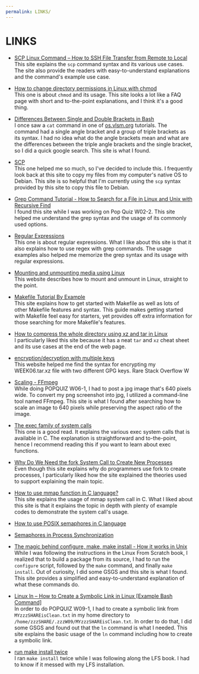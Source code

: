 ```yaml
---
permalink: LINKS/
---
```


# LINKS

* [SCP Linux Command – How to SSH File Transfer from Remote to Local](https://www.freecodecamp.org/news/scp-linux-command-example-how-to-ssh-file-transfer-from-remote-to-local/)<br>
This site explains the `scp` command syntax and its various use cases. The site also provide the readers
with easy-to-understand explanations and the command's example use case.

* [How to change directory permissions in Linux with chmod](https://www.pluralsight.com/blog/it-ops/linux-file-permissions)<br>
This one is about `chmod` and its usage. This site looks a lot like a FAQ page with short and to-the-point
explanations, and I think it's a good thing.

* [Differences Between Single and Double Brackets in Bash](https://www.baeldung.com/linux/bash-single-vs-double-brackets)<br>
I once saw a `cat` command in one of [os.vlsm.org](os.vlsm.org) tutorials. The command had a single angle bracket and
a group of triple brackets as its syntax. I had no idea what do the angle brackets mean and what are
the differences between the triple angle brackets and the single bracket, so I did a quick google
search. This site is what I found.

* [SCP](https://doit.vlsm.org/019.html)<br>
This one helped me so much, so I've decided to include this. I frequently look back at this site to
copy my files from my computer's native OS to Debian. This site is so helpful that I'm currently using
the `scp` syntax provided by this site to copy this file to Debian.

* [Grep Command Tutorial - How to Search for a File in Linux and Unix with Recursive Find](https://www.freecodecamp.org/news/grep-command-tutorial-how-to-search-for-a-file-in-linux-and-unix/)<br>
I found this site while I was working on Pop Quiz W02-2. This site helped me understand
the grep syntax and the usage of its commonly used options.

* [Regular Expressions](https://hbctraining.github.io/Training-modules/Advanced_shell/lessons/03_Regular_expressions.html)<br>
This one is about regular expressions. What I like about this site is that it also
explains how to use regex with grep commands. The usage examples also helped me
memorize the grep syntax and its usage with regular expressions.

* [Mounting and unmounting media using Linux](https://bladecenter.lenovofiles.com/help/index.jsp?topic=%2Fcom.lenovo.bladecenter.mgtmod.doc%2Fkp1bd_t_mounting_media_using_linux.html)<br>
This website describes how to mount and unmount in Linux, straight to the point.

* [Makefile Tutorial By Example](https://makefiletutorial.com)<br>
This site explains how to get started with Makefile as well as lots of other
Makefile features and syntax. This guide makes getting started with Makefile
feel easy for starters, yet provides off extra information for those searching
for more Makefile's features.

* [How to compress the whole directory using xz and tar in Linux](https://www.cyberciti.biz/faq/compress-the-whole-directory-using-xz-and-tar/)<br>
I particularly liked this site because it has a neat `tar` and `xz` cheat sheet
and its use cases at the end of the web page.

* [encryption/decryption with multiple keys](https://stackoverflow.com/questions/597188/encryption-decryption-with-multiple-keys)<br>
This website helped me find the syntax for encrypting my WEEK06.tar.xz file with
two different GPG keys. Rare Stack Overflow W

* [Scaling - FFmpeg](http://trac.ffmpeg.org/wiki/Scaling)<br>
While doing POPQUIZ W06-1, I had to post a jpg image that's 640 pixels wide. To convert my png screenshot into jpg, I utilized a command-line tool named FFmpeg. This site is what I found after searching how to scale an image to 640 pixels while preserving the aspect ratio of the image.

* [The exec family of system calls](http://www.it.uu.se/education/course/homepage/os/vt18/module-2/exec/)<br>
This one is a good read. It explains the various exec system calls that is available in C. The explanation is straightforward and to-the-point, hence I recommend reading this if you want to learn about exec functions.

* [Why Do We Need the fork System Call to Create New Processes](https://www.baeldung.com/linux/fork-child-process)<br>
Even though this site explains why do programmers use fork to create processes, I particularly liked how the site explained the theories used to support explaining the main topic.

* [How to use mmap function in C language?](https://linuxhint.com/using_mmap_function_linux/)<br>
This site explains the usage of mmap system call in C. What I liked about this site is that it explains the topic in depth with plenty of example codes to demonstrate the system call's usage.

* [How to use POSIX semaphores in C language](https://www.geeksforgeeks.org/use-posix-semaphores-c/)

* [Semaphores in Process Synchronization](https://www.geeksforgeeks.org/semaphores-in-process-synchronization/)

* [The magic behind configure, make, make install - How it works in Unix](https://thoughtbot.com/blog/the-magic-behind-configure-make-make-install)<br>
While I was following the instructions in the Linux From Scratch book, I realized that to build a package from its source, I had to run the `configure` script, followed by the `make` command, and finally `make install`. Out of curiosity, I did some GSGS and this site is what I found. This site provides a simplified and easy-to-understand explanation of what these commands do.

* [Linux ln – How to Create a Symbolic Link in Linux [Example Bash Command]](https://www.freecodecamp.org/news/linux-ln-how-to-create-a-symbolic-link-in-linux-example-bash-command/)<br>
In order to do POPQUIZ W09-1, I had to create a symbolic link from `MYzzzSHAREisClean.txt` in my home directory to `/home/zzzSHARE/.zzzW09/MYzzzSHAREisClean.txt`. In order to do that, I did some GSGS and found out that the `ln` command is what I needed. This site explains the basic usage of the `ln` command including how to create a symbolic link.

* [run make install twice](https://unix.stackexchange.com/questions/452779/run-make-install-twice)<br>
I ran `make install` twice while I was following along the LFS book. I had to know if it messed with my LFS installation.
